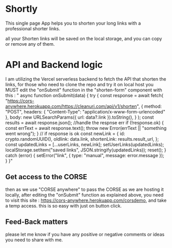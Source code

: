 # Shortly

This single page App helps you to shorten your long links with a professional shorter links.

all your Shorten links will be saved on the local storage, and you can copy or remove any of them.


# API and Backend logic

I am utilizing the Vercel serverless backend to fetch the API that shorten the links, for those who need to clone the repo and 
try it on local host you MUST edit the "onSubmit" function in the "shorten-form" component with this :
"  async function onSubmit(data) {
    try {
      const response = await fetch(
        "https://cors-anywhere.herokuapp.com/https://cleanuri.com/api/v1/shorten",
        {
          method: "POST",
          headers: { "Content-Type": "application/x-www-form-urlencoded" },
          body: new URLSearchParams({ url: data?.link }).toString(),
        }
      );
      const results = await response.json();
      //handle the respnse err
      if (!response.ok) {
        const errText = await response.text();
        throw new Error(errText || "something went wrong");
      }
      // if response is ok
      const newLink = {
        id: crypto.randomUUID(),
        oldlink: data.link,
        shortenLink: results.result_url,
      };
      const updatedLinks = [...userLinks, newLink];
      setUserLinks(updatedLinks);
      localStorage.setItem("saved links", JSON.stringify(updatedLinks));
      reset();
    } catch (error) {
      setError("link", { type: "manual", message: error.message });
    }
  }"

## Get access to the CORSE

then as we use "CORSE anywhere" to pass the CORSE as we are hosting it locally, after editing the "onSubmit" function as explained above, you need to visit this site : https://cors-anywhere.herokuapp.com/corsdemo, and take a temp access. this is
so easy with just on button click. 

## Feed-Back matters

please let me know if you have any positive or negative comments or ideas you need to share with me.
